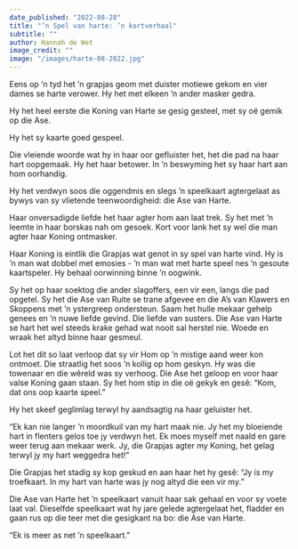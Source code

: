 ```yaml
---
date_published: "2022-08-28"
title: "’n Spel van harte: ’n kortverhaal"
subtitle: ""
author: Hannah de Wet
image_credit: ""
image: "/images/harte-08-2022.jpg"
---
```


Eens op ’n tyd het ’n grapjas geom met duister motiewe gekom en vier dames se harte verower. Hy het met elkeen ’n ander masker gedra.

Hy het heel eerste die Koning van Harte se gesig gesteel, met sy oё gemik op die Ase.

Hy het sy kaarte goed gespeel.

Die vleiende woorde wat hy in haar oor gefluister het, het die pad na haar hart oopgemaak. Hy het haar betower. In ’n beswyming het sy haar hart aan hom oorhandig.

Hy het verdwyn soos die oggendmis en slegs ’n speelkaart agtergelaat as bywys van sy vlietende teenwoordigheid: die Ase van Harte.

Haar onversadigde liefde het haar agter hom aan laat trek. Sy het met ’n leemte in haar borskas nah om gesoek. Kort voor lank het sy wel die man agter haar Koning ontmasker.

Haar Koning is eintlik die Grapjas wat genot in sy spel van harte vind. Hy is ’n man wat dobbel met emosies - ’n man wat met harte speel nes ’n gesoute kaartspeler. Hy behaal oorwinning binne ’n oogwink.

Sy het op haar soektog die ander slagoffers, een vir een, langs die pad opgetel. Sy het die Ase van Ruite se trane afgevee en die A’s van Klawers en Skoppens met ’n ystergreep ondersteun. Saam het hulle mekaar gehelp genees en ’n nuwe liefde gevind. Die liefde van susters. Die Ase van Harte se hart het wel steeds krake gehad wat nooit sal herstel nie. Woede en wraak het altyd binne haar gesmeul.

Lot het dit so laat verloop dat sy vir Hom op ’n mistige aand weer kon ontmoet. Die straatlig het soos ’n kollig op hom geskyn. Hy was die towenaar en die wêreld was sy verhoog. Die Ase het geloop en voor haar valse Koning gaan staan. Sy het hom stip in die oё gekyk en gesê: “Kom, dat ons oop kaarte speel.”

Hy het skeef geglimlag terwyl hy aandsagtig na haar geluister het.

“Ek kan nie langer ’n moordkuil van my hart maak nie. Jy het my bloeiende hart in flenters gelos toe jy verdwyn het. Ek moes myself met naald en gare weer terug aan mekaar werk. Jy, die Grapjas agter my Koning, het gelag terwyl jy my hart weggedra het!”

Die Grapjas het stadig sy kop geskud en aan haar het hy gesê: “Jy is my troefkaart. In my hart van harte was jy nog altyd die een vir my.”

Die Ase van Harte het ’n speelkaart vanuit haar sak gehaal en voor sy voete laat val. Dieselfde speelkaart wat hy jare gelede agtergelaat het, fladder en gaan rus op die teer met die gesigkant na bo: die Ase van Harte.

“Ek is meer as net ’n speelkaart.”

